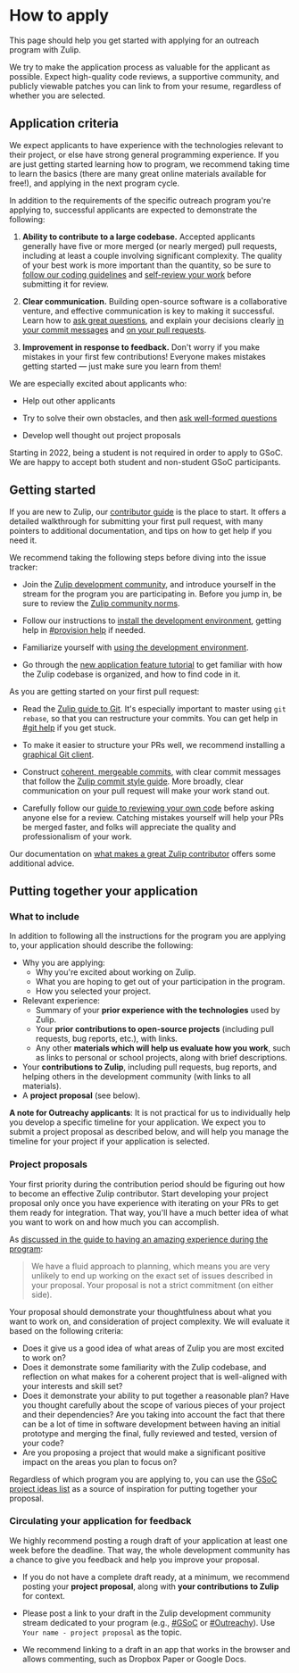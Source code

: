 # How to apply

This page should help you get started with applying for an outreach program
with Zulip.

We try to make the application process as valuable for the applicant as
possible. Expect high-quality code reviews, a supportive community, and
publicly viewable patches you can link to from your resume, regardless of
whether you are selected.

## Application criteria

We expect applicants to have experience with the technologies relevant
to their project, or else have strong general programming
experience. If you are just getting started learning how to program,
we recommend taking time to learn the basics (there are many great
online materials available for free!), and applying in the next
program cycle.

In addition to the requirements of the specific outreach program
you're applying to, successful applicants are expected to demonstrate
the following:

1. **Ability to contribute to a large codebase.** Accepted applicants
   generally have five or more merged (or nearly merged) pull
   requests, including at least a couple involving significant
   complexity. The quality of your best work is more important than
   the quantity, so be sure to [follow our coding
   guidelines](../contributing/code-style.md) and [self-review your
   work](../contributing/code-reviewing.md#reviewing-your-own-code)
   before submitting it for review.

2. **Clear communication.** Building open-source software is a collaborative
   venture, and effective communication is key to making it successful. Learn
   how to [ask great questions](../contributing/asking-great-questions.md), and
   explain your decisions clearly [in your commit
   messages](../contributing/commit-discipline.md#commit-messages) and [on your
   pull requests](../contributing/reviewable-prs.md).

3. **Improvement in response to feedback.** Don't worry if you make
   mistakes in your first few contributions! Everyone makes mistakes
   getting started — just make sure you learn from them!

We are especially excited about applicants who:

- Help out other applicants

- Try to solve their own obstacles, and then [ask well-formed
  questions](/contributing/asking-great-questions)

- Develop well thought out project proposals

Starting in 2022, being a student is not required in order to apply to
GSoC. We are happy to accept both student and non-student GSoC
participants.

## Getting started

If you are new to Zulip, our [contributor
guide](../contributing/contributing.md) is the place to start. It
offers a detailed walkthrough for submitting your first pull request,
with many pointers to additional documentation, and tips on how to get
help if you need it.

We recommend taking the following steps before diving into the issue tracker:

- Join the [Zulip development
  community](https://zulip.com/development-community/), and introduce yourself
  in the stream for the program you are participating in. Before you jump in, be
  sure to review the [Zulip community
  norms](https://zulip.com/development-community/).

- Follow our instructions to [install the development
  environment](../development/overview.md), getting help in [#provision
  help](https://chat.zulip.org/#narrow/stream/21-provision-help) if needed.

- Familiarize yourself with [using the development
  environment](../development/using.md).

- Go through the [new application feature
  tutorial](../tutorials/new-feature-tutorial.md) to get familiar with how the
  Zulip codebase is organized, and how to find code in it.

As you are getting started on your first pull request:

- Read the [Zulip guide to Git](../git/overview.md). It's especially important
  to master using `git rebase`, so that you can restructure your commits. You can
  get help in [#git help](https://chat.zulip.org/#narrow/stream/44-git-help) if
  you get stuck.

- To make it easier to structure your PRs well, we recommend installing a
  [graphical Git client](../git/setup.md#get-a-graphical-client).

- Construct [coherent, mergeable
  commits](../contributing/commit-discipline.md), with clear
  commit messages that follow the [Zulip commit style
  guide](../contributing/commit-discipline.md). More broadly, clear
  communication on your pull request will make your work stand out.

- Carefully follow our [guide to reviewing your own
  code](../contributing/code-reviewing.md) before asking anyone else for a
  review. Catching mistakes yourself will help your PRs be merged faster, and
  folks will appreciate the quality and professionalism of your work.

Our documentation on [what makes a great Zulip
contributor](../contributing/contributing.md#what-makes-a-great-zulip-contributor)
offers some additional advice.

## Putting together your application

### What to include

In addition to following all the instructions for the program you are applying
to, your application should describe the following:

- Why you are applying:
  - Why you're excited about working on Zulip.
  - What you are hoping to get out of your participation in the program.
  - How you selected your project.
- Relevant experience:
  - Summary of your **prior experience with the technologies** used by Zulip.
  - Your **prior contributions to open-source projects** (including pull requests, bug
    reports, etc.), with links.
  - Any other **materials which will help us evaluate how you work**, such as
    links to personal or school projects, along with brief descriptions.
- Your **contributions to Zulip**, including pull requests, bug reports, and helping
  others in the development community (with links to all materials).
- A **project proposal** (see below).

**A note for Outreachy applicants**: It is not practical for us to individually
help you develop a specific timeline for your application. We expect you to
submit a project proposal as described below, and will help you manage the
timeline for your project if your application is selected.

### Project proposals

Your first priority during the contribution period should be figuring out how to
become an effective Zulip contributor. Start developing your project proposal
only once you have experience with iterating on your PRs to get them ready for
integration. That way, you'll have a much better idea of what you want to work
on and how much you can accomplish.

As [discussed in the guide to having an amazing experience during the
program](./experience.md#what-about-my-proposal):

> We have a fluid approach to planning, which means you are very unlikely to end
> up working on the exact set of issues described in your proposal. Your proposal
> is not a strict commitment (on either side).

Your proposal should demonstrate your thoughtfulness about what you want to work
on, and consideration of project complexity. We will evaluate it based on the
following criteria:

- Does it give us a good idea of what areas of Zulip you are most excited to
  work on?
- Does it demonstrate some familiarity with the Zulip codebase, and reflection
  on what makes for a coherent project that is well-aligned with your interests
  and skill set?
- Does it demonstrate your ability to put together a reasonable plan? Have you
  thought carefully about the scope of various pieces of your project and their
  dependencies? Are you taking into account the fact that there can be a lot of
  time in software development between having an initial prototype and merging
  the final, fully reviewed and tested, version of your code?
- Are you proposing a project that would make a significant positive impact on the
  areas you plan to focus on?

Regardless of which program you are applying to, you can use the [GSoC project
ideas list](./gsoc.md#project-ideas-by-area) as a source of inspiration for
putting together your proposal.

### Circulating your application for feedback

We highly recommend posting a rough draft of your application at least one week
before the deadline. That way, the whole development community has a chance to
give you feedback and help you improve your proposal.

- If you do not have a complete draft ready, at a minimum, we recommend posting
  your **project proposal**, along with **your contributions to Zulip** for
  context.

- Please post a link to your draft in the Zulip development community
  stream dedicated to your program (e.g.,
  [#GSoC](https://chat.zulip.org/#narrow/stream/14-GSoC) or
  [#Outreachy](https://chat.zulip.org/#narrow/stream/391-Outreachy)). Use
  `Your name - project proposal` as the topic.

- We recommend linking to a draft in an app that works in the browser and allows
  commenting, such as Dropbox Paper or Google Docs.
